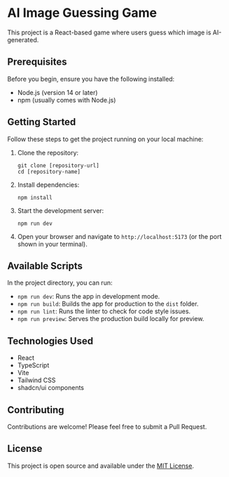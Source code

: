 # AI Image Guessing Game

This project is a React-based game where users guess which image is AI-generated.

## Prerequisites

Before you begin, ensure you have the following installed:
- Node.js (version 14 or later)
- npm (usually comes with Node.js)

## Getting Started

Follow these steps to get the project running on your local machine:

1. Clone the repository:
   ```
   git clone [repository-url]
   cd [repository-name]
   ```

2. Install dependencies:
   ```
   npm install
   ```

3. Start the development server:
   ```
   npm run dev
   ```

4. Open your browser and navigate to `http://localhost:5173` (or the port shown in your terminal).

## Available Scripts

In the project directory, you can run:

- `npm run dev`: Runs the app in development mode.
- `npm run build`: Builds the app for production to the `dist` folder.
- `npm run lint`: Runs the linter to check for code style issues.
- `npm run preview`: Serves the production build locally for preview.

## Technologies Used

- React
- TypeScript
- Vite
- Tailwind CSS
- shadcn/ui components

## Contributing

Contributions are welcome! Please feel free to submit a Pull Request.

## License

This project is open source and available under the [MIT License](LICENSE).